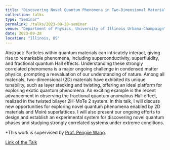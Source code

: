 ```yaml
---
title: "Discovering Novel Quantum Phenomena in Two-Dimensional Materials"
collection: talks
type: "Seminar"
permalink: /talks/2023-09-28-seminar
venue: "Department of Physics, University of Illinois Urbana-Champaign"
date: 2023-09-28
location: "Illinois, US"
---
```


Abstract: Particles within quantum materials can intricately interact, giving rise to remarkable phenomena, including superconductivity, superfluidity, and fractional quantum Hall effects. Understanding these strongly correlated phenomena is a major ongoing challenge in condensed matter physics, prompting a reevaluation of our understanding of nature. Among all materials, two-dimensional (2D) materials have exhibited its unique tunability, such as layer stacking and twisting, offering an ideal platform for exploring exotic quantum phenomena. An exciting example is the recent advancement in observing the fractional quantum anomalous Hall effect, realized in the twisted bilayer 2H-MoTe 2 system. In this talk, I will discuss new opportunities for exploring novel quantum phenomena enabled by 2D materials and Moiré superlattices. I will also present our ongoing efforts to design and establish an experimental system for discovering novel quantum phases and studying strongly correlated systems under extreme conditions.

*This work is supervised by [Prof. Pengjie Wang](https://physics.illinois.edu/people/directory/profile/pengjiew).

[Link of the Talk](https://calendars.illinois.edu/detail/1968?eventId=33471854)
